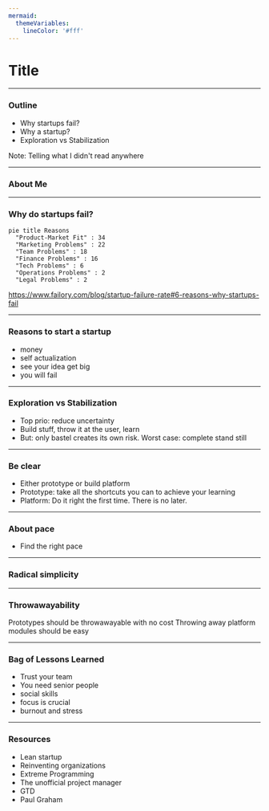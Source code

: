```yaml
---
mermaid:
  themeVariables:
    lineColor: '#fff'
---
```


# Title

---

### Outline

* Why startups fail?
* Why a startup?
* Exploration vs Stabilization

Note:
Telling what I didn't read anywhere

---

### About Me

---

### Why do startups fail?

```mermaid
pie title Reasons
  "Product-Market Fit" : 34
  "Marketing Problems" : 22
  "Team Problems" : 18
  "Finance Problems" : 16
  "Tech Problems" : 6
  "Operations Problems" : 2
  "Legal Problems" : 2
```

https://www.failory.com/blog/startup-failure-rate#6-reasons-why-startups-fail

---

### Reasons to start a startup

* money
* self actualization
* see your idea get big
* you will fail

---

### Exploration vs Stabilization

* Top prio: reduce uncertainty
* Build stuff, throw it at the user, learn
* But: only bastel creates its own risk. Worst case: complete stand still

----

### Be clear

* Either prototype or build platform
* Prototype: take all the shortcuts you can to achieve your learning
* Platform: Do it right the first time. There is no later.

----

### About pace

* Find the right pace

----

### Radical simplicity

----

### Throwawayability

Prototypes should be throwawayable with no cost
Throwing away platform modules should be easy

---

### Bag of Lessons Learned

* Trust your team
* You need senior people
* social skills
* focus is crucial
* burnout and stress


---

### Resources

* Lean startup
* Reinventing organizations
* Extreme Programming
* The unofficial project manager
* GTD
* Paul Graham
